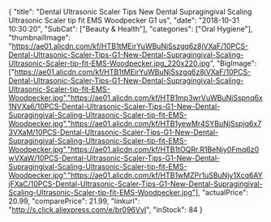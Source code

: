 {
	"title": "Dental Ultrasonic Scaler Tips New Dental Supragingival Scaling Ultrasonic Scaler tip fit EMS Woodpecker G1 us",
	"date": "2018-10-31 10:30:20",
	"SubCat": ["Beauty & Health"],
	"categories": ["Oral Hygiene"],
	"thumbnailImage": "https://ae01.alicdn.com/kf/HTB1tMEirYuWBuNjSszgq6z8jVXaF/10PCS-Dental-Ultrasonic-Scaler-Tips-G1-New-Dental-Supragingival-Scaling-Ultrasonic-Scaler-tip-fit-EMS-Woodpecker.jpg_220x220.jpg",
	"BigImage": ["https://ae01.alicdn.com/kf/HTB1tMEirYuWBuNjSszgq6z8jVXaF/10PCS-Dental-Ultrasonic-Scaler-Tips-G1-New-Dental-Supragingival-Scaling-Ultrasonic-Scaler-tip-fit-EMS-Woodpecker.jpg","https://ae01.alicdn.com/kf/HTB1mp3wrVuWBuNjSspnq6x1NVXa6/10PCS-Dental-Ultrasonic-Scaler-Tips-G1-New-Dental-Supragingival-Scaling-Ultrasonic-Scaler-tip-fit-EMS-Woodpecker.jpg","https://ae01.alicdn.com/kf/HTB1yewMr4SYBuNjSspjq6x73VXaM/10PCS-Dental-Ultrasonic-Scaler-Tips-G1-New-Dental-Supragingival-Scaling-Ultrasonic-Scaler-tip-fit-EMS-Woodpecker.jpg","https://ae01.alicdn.com/kf/HTB1tOQRr.R1BeNjy0Fmq6z0wVXaW/10PCS-Dental-Ultrasonic-Scaler-Tips-G1-New-Dental-Supragingival-Scaling-Ultrasonic-Scaler-tip-fit-EMS-Woodpecker.jpg","https://ae01.alicdn.com/kf/HTB1wMZPr1uSBuNjy1Xcq6AYjFXaC/10PCS-Dental-Ultrasonic-Scaler-Tips-G1-New-Dental-Supragingival-Scaling-Ultrasonic-Scaler-tip-fit-EMS-Woodpecker.jpg"],
	"actualPrice": 20.99,
	"comparePrice": 21.99,
	"linkurl": "http://s.click.aliexpress.com/e/br096VvI",
	"inStock": 84
}
